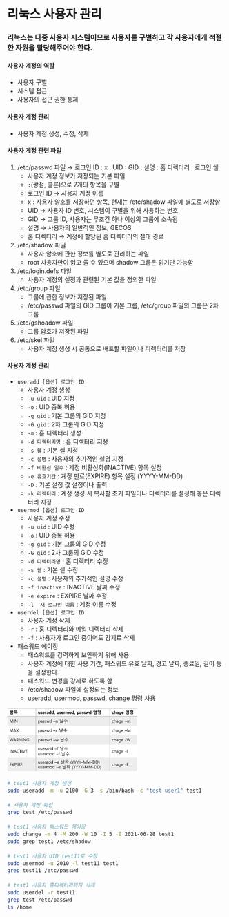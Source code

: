 리눅스 사용자 관리
==================

### 리눅스는 다중 사용자 시스템이므로 사용자를 구별하고 각 사용자에게 적절한 자원을 할당해주어야 한다.

#### 사용자 계정의 역할

- 사용자 구별
- 시스템 접근
- 사용자의 접근 권한 통제

#### 사용자 계정 관리 

- 사용자 계정 생성, 수정, 삭제


#### 사용자 계정 관련 파일
1. /etc/passwd 파일 → 로그인 ID : x : UID : GID : 설명 : 홈 디렉터리 : 로그인 쉘
    - 사용자 계정 정보가 저장되는 기본 파일
    -  `:`(쌍점, 콜론)으로 7개의 항목을 구별
    - 로그인 ID → 사용자 계정 이름
    - x :  사용자 암호를 저장하던 항목, 현재는 /etc/shadow 파일에 별도로 저장함
    - UID → 사용자 ID 번호, 시스템이 구별을 위해 사용하는 번호
    - GID → 그룹 ID, 사용자는 무조건 하나 이상의 그룹에 소속됨
    - 설명 → 사용자의 일반적인 정보, GECOS
    - 홈 디렉터리 → 계정에 할당된 홈 디렉터리의 절대 경로
2. /etc/shadow 파일
    - 사용자 암호에 관한 정보를 별도로 관리하는 파일
    - root 사용자만이 읽고 쓸 수 있으며 shadow 그룹은 읽기만 가능함
3. /etc/login.defs 파일
    - 사용자 계정의 설정과 관련된 기본 값을 정의한 파일
4. /etc/group 파일
    - 그룹에 관한 정보가 저장된 파일
    - /etc/passwd 파일의 GID 그룹이 기본 그룹, /etc/group 파일의 그룹은 2차 그룹
5. /etc/gshoadow 파일
    - 그룹 암호가 저장된 파일
6. /etc/skel 파일
    - 사용자 계정 생성 시 공통으로 배포할 파일이나 디렉터리를 저장

#### 사용자 계정 관리
  - `useradd [옵션] 로그인 ID`
    - 사용자 계정 생성
    - `-u uid` : UID 지정
    - `-o` : UID 중복 허용
    - `-g gid` : 기본 그룹의 GID 지정
    - `-G gid` : 2차 그룹의 GID 지정
    - `-m` : 홈 디렉터리 생성
    - `-d 디렉터리명` : 홈 디렉터리 지정
    - `-s 쉘` : 기본 셸 지정
    - `-c 설명` : 사용자의 추가적인 설명 지정
    - `-f 비활성 일수` : 계정 비활성화(INACTIVE) 항목 설정
    - `-e 유효기간` : 계정 만료(EXPIRE) 항목 설정 (YYYY-MM-DD)
    - `-D` : 기본 설정 값 설정이나 출력
    - `-k 리렉터리` : 계정 생성 시 복사할 초기 파일이나 디렉터리를 설정해 놓은 디렉터리 지정
  - `usermod [옵션] 로그인 ID`
    - 사용자 계정 수정
    - `-u uid` : UID 수정
    - `-o` : UID 중복 허용
    - `-g gid` : 기본 그룹의 GID 수정
    - `-G gid` : 2차 그룹의 GID 수정
    - `-d 디렉터리명` : 홈 디렉터리 수정
    - `-s 쉘` : 기본 셸 수정
    - `-c 설명` : 사용자의 추가적인 설명 수정
    - `-f inactive` : INACTIVE 날짜 수정
    - `-e expire` : EXPIRE 날짜 수정
    - `-l  새 로그인 이름` : 계정 이름 수정
  - `userdel [옵션] 로그인 ID`
    - 사용자 계정 삭제
    - `-r` : 홈 디렉터리와 메일 디렉터리 삭제
    - `-f` : 사용자가 로그인 중이어도 강제로 삭제
  - 패스워드 에이징
    - 패스워드를 강력하게 보안하기 위해 사용
    - 사용자 계정에 대한 사용 기간, 패스워드 유효 날짜, 경고 날짜, 종료일, 길이 등을 설정한다.
    - 패스워드 변경을 강제로 하도록 함
    - /etc/shadow 파일에 설정되는 정보
    - useradd, usermod, passwd, change 명령 사용
    
<img src = "./imgs/passwd_aging.png"  width="60%" height="30%">

```bash
# test1 사용자 계정 생성
sudo useradd -m -u 2100 -G 3 -s /bin/bash -c "test user1" test1

# 사용자 계정 확인
grep test /etc/passwd

# test1 사용자 패스워드 에이징
sudo change -m 4 -M 200 -W 10 -I 5 -E 2021-06-28 test1
sudo grep test1 /etc/shadow

# test1 사용자 UID test11로 수정
sudo usermod -u 2010 -l test11 test1
grep test11 /etc/passwd

# test1 사용자 홈디렉터리까지 삭제
sudo userdel -r test11
grep test /etc/passwd
ls /home
```
